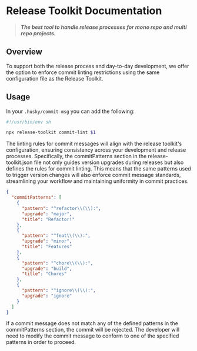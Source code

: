 

# Release Toolkit Documentation
> ***The best tool to handle release processes for mono repo and multi repo projects.***

## Overview
To support both the release process and day-to-day development, we offer the option to enforce commit linting restrictions using the same configuration file as the Release Toolkit.

## Usage
In your `.husky/commit-msg` you can add the following:
```bash
#!/usr/bin/env sh

npx release-toolkit commit-lint $1
```


The linting rules for commit messages will align with the release toolkit's configuration, ensuring consistency across your development and release processes. Specifically, the commitPatterns section in the release-toolkit.json file not only guides version upgrades during releases but also defines the rules for commit linting. This means that the same patterns used to trigger version changes will also enforce commit message standards, streamlining your workflow and maintaining uniformity in commit practices.

```json
{
  "commitPatterns": [
    {
      "pattern": "^refactor\\(\\):",
      "upgrade": "major",
      "title": "Refactor!"
    },
    {
      "pattern": "^feat\\(\\):",
      "upgrade": "minor",
      "title": "Features"
    },
    {
      "pattern": "^chore\\(\\):",
      "upgrade": "build",
      "title": "Chores"
    },
    {
      "pattern": "^ignore\\(\\):",
      "upgrade": "ignore"
    }
  ]
}

```

If a commit message does not match any of the defined patterns in the commitPatterns section, the commit will be rejected. The developer will need to modify the commit message to conform to one of the specified patterns in order to proceed.